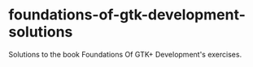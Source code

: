# foundations-of-gtk-development-solutions
Solutions to the book Foundations Of GTK+ Development's exercises.
